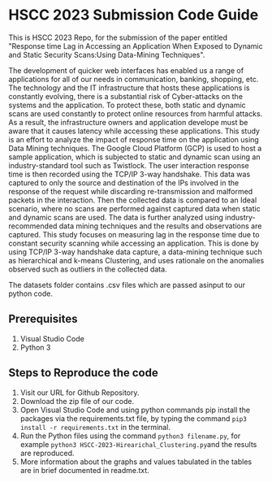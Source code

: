 # HSCC 2023 Submission Code Guide  

This is HSCC 2023 Repo, for the submission of the paper entitled "Response time Lag in Accessing an Application When Exposed to Dynamic and Static Security Scans:Using Data-Mining Techniques". 

The development of quicker web interfaces has enabled us a range of applications for all of our needs in communication, banking, shopping, etc. The technology and the IT infrastructure that hosts these applications is constantly evolving, there is a substantial risk of Cyber-attacks on the systems and the application.
To protect these, both static and dynamic scans are used constantly to protect online resources from harmful attacks. As a result, the infrastructure owners and application develope must be aware that it causes latency while accessing these applications.
This study is an effort to analyze the impact of response time on the application using Data Mining techniques.
The Google Cloud Platform (GCP) is used to host a sample application, which is subjected to static and dynamic scan using an industry-standard tool such as Twistlock. The user interaction response time is then recorded using the TCP/IP 3-way handshake. This data was captured to only the source and destination of the IPs involved in the response of the request while discarding re-transmission and malformed packets in the interaction. Then the collected data is compared to an Ideal scenario, where no scans are performed against captured data when static and dynamic scans are used. The data is further analyzed using industry-recommended data mining techniques and the results and observations are captured.
This study focuses on measuring lag in the response time due to constant security scanning while accessing an application. 
This is done by using TCP/IP 3-way handshake data capture, a data-mining technique such as hierarchical and k-means Clustering, and uses rationale on the anomalies observed such as outliers in the collected data.

The datasets folder contains .csv files which are passed asinput to our python code.

## Prerequisites

1. Visual Studio Code
2. Python 3

## Steps to Reproduce the code

1. Visit our URL for Github Repository.
2. Download the zip file of our code. 
3. Open Visual Studio Code and using python commands pip install the packages via the requirements.txt file, by typing the command `pip3 install -r requirements.txt` in the terminal.
4. Run the Python files using the command `python3 filename.py`, for example `python3 HSCC-2023-Hirearichal_Clustering.py`and the results are reproduced.
5. More information about the graphs and values tabulated in the tables are in brief documented in readme.txt.


